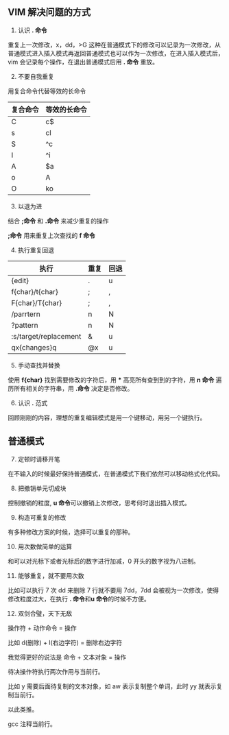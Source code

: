 ## VIM 解决问题的方式

1. 认识 **. 命令**

重复上一次修改，x，dd，>G 这种在普通模式下的修改可以记录为一次修改，从普通模式进入插入模式再返回普通模式也可以作为一次修改，在进入插入模式后，vim 会记录每个操作，在退出普通模式后用 **. 命令** 重放。

2. 不要自我重复

用复合命令代替等效的长命令

| 复合命令 | 等效的长命令 |
| -------- | ------------ |
| C        | c$           |
| s        | cl           |
| S        | ^c           |
| I        | ^i           |
| A        | $a           |
| o        | A<CR>        |
| O        | ko           |

3. 以退为进

结合 **;命令** 和 **.命令** 来减少重复的操作

**;命令** 用来重复上次查找的 **f 命令**

4. 执行重复回退

| 执行                  | 重复 | 回退 |
| --------------------- | ---- | ---- |
| {edit}                | .    | u    |
| f{char}/t{char}       | ;    | ,    |
| F{char}/T{char}       | ;    | ,    |
| /parrtern<CR>         | n    | N    |
| ?pattern<CR>          | n    | N    |
| :s/target/replacement | &    | u    |
| qx{changes}q          | @x   | u    |

5. 手动查找并替换

使用 **f{char}** 找到需要修改的字符后，用 **\*** 高亮所有查到到的字符，用 **n 命令** 遍历所有相关的字符串，用 **.命令** 决定是否修改。

6. 认识 **.** 范式

回顾刚刚的内容，理想的重复编辑模式是用一个键移动，用另一个键执行。

## 普通模式

7. 定顿时请移开笔

在不输入的时候最好保持普通模式，在普通模式下我们依然可以移动格式化代码。

8. 把撤销单元切成块

控制撤销的粒度, **u 命令**可以撤销上次修改，思考何时退出插入模式。

9. 构造可重复的修改

有多种修改方案的时候，选择可以重复的那种。

10. 用次数做简单的运算

<C-a>和<C-x>可以对光标下或者光标后的数字进行加减，0 开头的数字视为八进制。

11. 能够重复，就不要用次数

比如可以执行 7 次 dd 来删除 7 行就不要用 7dd，7dd 会被视为一次修改，使得修改粒度过大，在执行 **. 命令**和**u 命令**的时候不方便。

12. 双剑合璧，天下无敌

操作符 + 动作命令 = 操作

比如 d(删除) + l(右边字符) = 删除右边字符

我觉得更好的说法是 命令 + 文本对象 = 操作

待决操作符执行两次作用与当前行。

比如 y 需要后面待复制的文本对象，如 aw 表示复制整个单词，此时 yy 就表示复制当前行。

以此类推。

gcc 注释当前行。
